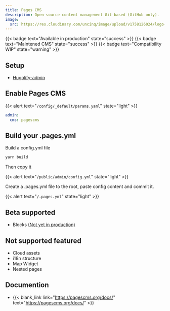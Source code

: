 ```yaml
---
title: Pages CMS
description: Open-source content management Git-based (GitHub only).
image:
  src: https://res.cloudinary.com/uncinq/image/upload/v1758126024/logo-pages-cms_f6i6vw.svg
---
```

{{< badge text="Available in production" state="success" >}}
{{< badge text="Maintened CMS" state="success" >}}
{{< badge text="Compatibility WIP" state="warning" >}}

## Setup

- [Hugolify-admin](../setup/)

## Enable Pages CMS

{{< alert text="`/config/_default/params.yaml`" state="light" >}}

```yml
admin:
  cms: pagescms
```

## Build your .pages.yml

Build a config.yml file

```bash
yarn build
```

Then copy it

{{< alert text="`/public/admin/config.yml`" state="light" >}}

Create a .pages.yml file to the root, paste config content and commit it.

{{< alert text="`/.pages.yml`" state="light" >}}


## Beta supported
- Blocks [(Not yet in production)](https://github.com/pages-cms/pages-cms/issues/200#issuecomment-2811807542)


## Not supported featured

- Cloud assets
- i18n structure
- Map Widget
- Nested pages

## Documention

- {{< blank_link link="https://pagescms.org/docs/" text="https://pagescms.org/docs/" >}}
